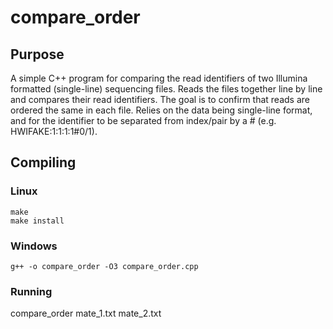 compare_order
=============

## Purpose
A simple C++ program for comparing the read identifiers of two Illumina formatted (single-line) sequencing files. Reads the files together line by line and compares their read identifiers. The goal is to confirm that reads are ordered the same in each file. Relies on the data being single-line format, and for the identifier to be separated from index/pair by a # (e.g. HWIFAKE:1:1:1:1#0/1).

## Compiling

### Linux
    make
	make install

### Windows
    g++ -o compare_order -O3 compare_order.cpp
	
### Running
compare_order mate_1.txt mate_2.txt
